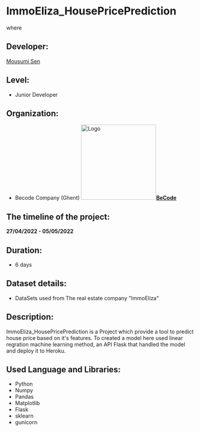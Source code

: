 
<h1> <align="center">ImmoEliza_HousePricePrediction</h1>
where

## Developer: 

<a href="https://https://github.com/MousumiAria"> Mousumi Sen</a>

## Level: 
* Junior Developer

## Organization:
* Becode Company (Ghent)
<img src="https://becode.org/app/uploads/2021/06/logo-becode.png" alt="Logo" width="200" height="200"><a href="https://github.com/becodeorg"><strong>BeCode</strong></a>

## The timeline of the project: 
**27/04/2022 - 05/05/2022**

## Duration: 
* 6 days


## Dataset details:
* DataSets used from The real estate company "ImmoEliza" 


## Description:
ImmoEliza_HousePricePrediction is a Project  which provide a tool to predict house price based on it's features. To created a model here used linear regration machine learning method, an API Flask that handled the model and deploy it to Heroku. 


## Used Language and Libraries:

* Python
* Numpy
* Pandas 
* Matplotlib
* Flask
* sklearn
* gunicorn


